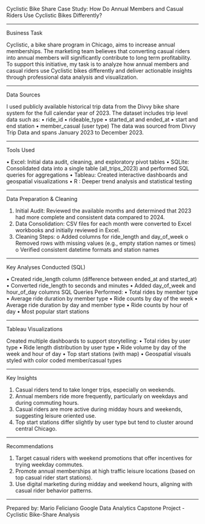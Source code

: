 Cyclistic Bike Share Case Study: How Do Annual Members and Casual Riders Use Cyclistic Bikes Differently?
________________________________________
Business Task

Cyclistic, a bike share program in Chicago, aims to increase annual memberships. The marketing team believes that converting casual riders into annual members will significantly contribute to long term profitability. To support this initiative, my task is to analyze how annual members and casual riders use Cyclistic bikes differently and deliver actionable insights through professional data analysis and visualization.
________________________________________
Data Sources

I used publicly available historical trip data from the Divvy bike share system for the full calendar year of 2023. The dataset includes trip level data such as:
•	ride_id
•	rideable_type
•	started_at and ended_at
•	start and end station
•	member_casual (user type)
The data was sourced from Divvy Trip Data and spans January 2023 to December 2023.
________________________________________
Tools Used

•	Excel: Initial data audit, cleaning, and exploratory pivot tables
•	SQLite: Consolidated data into a single table (all_trips_2023) and performed SQL queries for aggregations
•	Tableau: Created interactive dashboards and geospatial visualizations
•	R : Deeper trend analysis and statistical testing

________________________________________
Data Preparation & Cleaning

1.	Initial Audit: Reviewed the available months and determined that 2023 had more complete and consistent data compared to 2024.
2.	Data Consolidation: CSV files for each month were converted to Excel workbooks and initially reviewed in Excel.
3.	Cleaning Steps:
o	Added columns for ride_length and day_of_week
o	Removed rows with missing values (e.g., empty station names or times)
o	Verified consistent datetime formats and station names
________________________________________
Key Analyses Conducted (SQL)

•	Created ride_length column (difference between ended_at and started_at)
•	Converted ride_length to seconds and minutes
•	Added day_of_week and hour_of_day columns
SQL Queries Performed:
•	Total rides by member type
•	Average ride duration by member type
•	Ride counts by day of the week
•	Average ride duration by day and member type
•	Ride counts by hour of day
•	Most popular start stations 
________________________________________
Tableau Visualizations

Created multiple dashboards to support storytelling:
•	Total rides by user type
•	Ride length distribution by user type
•	Ride volume by day of the week and hour of day
•	Top start stations (with map)
•	Geospatial visuals styled with color coded member/casual types
________________________________________
Key Insights

1.	Casual riders tend to take longer trips, especially on weekends.
2.	Annual members ride more frequently, particularly on weekdays and during commuting hours.
3.	Casual riders are more active during midday hours and weekends, suggesting leisure oriented use.
4.	Top start stations differ slightly by user type but tend to cluster around central Chicago.
________________________________________
Recommendations 

1.	Target casual riders with weekend promotions that offer incentives for trying weekday commutes.
2.	Promote annual memberships at high traffic leisure locations (based on top casual rider start stations).
3.	Use digital marketing during midday and weekend hours, aligning with casual rider behavior patterns.
________________________________________
Prepared by: Mario Feliciano Google Data Analytics Capstone Project - Cyclistic Bike-Share Analysis

